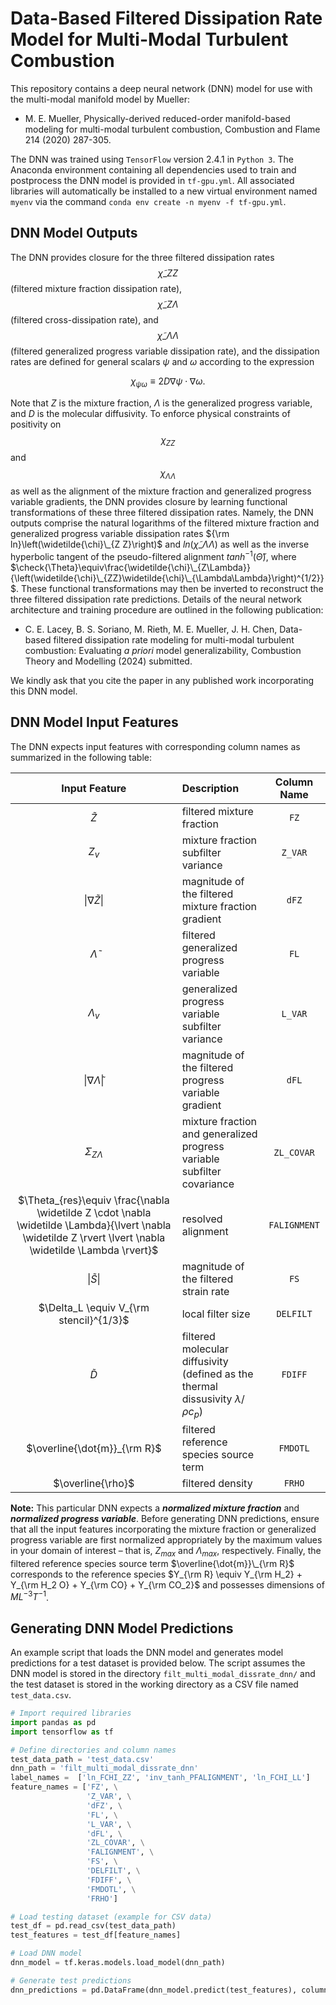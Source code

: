 # Data-Based Filtered Dissipation Rate Model for Multi-Modal Turbulent Combustion

This repository contains a deep neural network (DNN) model for use with the multi-modal manifold model by Mueller:

- M. E. Mueller, Physically-derived reduced-order manifold-based modeling for multi-modal turbulent combustion, Combustion and Flame 214 (2020) 287-305.

The DNN was trained using ```TensorFlow``` version 2.4.1 in ```Python 3```. The Anaconda environment containing all dependencies used to train and postprocess the DNN model is provided in ```tf-gpu.yml```. All associated libraries will automatically be installed to a new virtual environment named ```myenv``` via the command ```conda env create -n myenv -f tf-gpu.yml```.


## DNN Model Outputs

The DNN provides closure for the three filtered dissipation rates $$\widetilde{\chi}\_{Z Z}$$ (filtered mixture fraction dissipation rate), $$\widetilde{\chi}\_{Z \Lambda}$$ (filtered cross-dissipation rate), and $$\widetilde{\chi}\_{\Lambda \Lambda}$$ (filtered generalized progress variable dissipation rate), and the dissipation rates are defined for general scalars $\psi$ and $\omega$ according to the expression

$$ \chi_{\psi \omega} \equiv 2 D \nabla \psi \cdot \nabla \omega.$$

Note that $Z$ is the mixture fraction, $\Lambda$ is the generalized progress variable, and $D$ is the molecular diffusivity. To enforce physical constraints of positivity on $$\chi_{ZZ}$$ and $$\chi_{\Lambda \Lambda}$$ as well as the alignment of the mixture fraction and generalized progress variable gradients, the DNN provides closure by learning functional transformations of these three filtered dissipation rates. Namely, the DNN outputs comprise the natural logarithms of the filtered mixture fraction and generalized progress variable dissipation rates ${\rm ln}\left(\widetilde{\chi}\_{Z Z}\right)$ and $ln\left(\widetilde{\chi}\_{\Lambda \Lambda}\right)$ as well as the inverse hyperbolic tangent of the pseudo-filtered alignment $tanh^{-1}\left(\check{\Theta}\right)$, where $\check{\Theta}\equiv\frac{\widetilde{\chi}\_{Z\Lambda}}{\left(\widetilde{\chi}\_{ZZ}\widetilde{\chi}\_{\Lambda\Lambda}\right)^{1/2}}$. These functional transformations may then be inverted to reconstruct the three filtered dissipation rate predictions. Details of the neural network architecture and training procedure are outlined in the following publication:

- C. E. Lacey, B. S. Soriano, M. Rieth, M. E. Mueller, J. H. Chen, Data-based filtered dissipation rate modeling for multi-modal turbulent combustion: Evaluating _a priori_ model generalizability, Combustion Theory and Modelling (2024) submitted.

We kindly ask that you cite the paper in any published work incorporating this DNN model.


## DNN Model Input Features

The DNN expects input features with corresponding column names as summarized in the following table:

| Input Feature | Description | Column Name   |
| :---:         |    :----   |        :---:   |
|   $\widetilde{Z}$            | filtered mixture fraction                  |    ```FZ```   |
|     $Z_v$          | mixture fraction subfilter variance        |    ```Z_VAR```   |
|       $\lvert \nabla \widetilde Z \rvert$        | magnitude of the filtered mixture fraction gradient                 |    ```dFZ```  |
|   $\widetilde{\Lambda}$            | filtered generalized progress variable                  |    ```FL```   |
|     $\Lambda_v$          | generalized progress variable subfilter variance        |    ```L_VAR```   |
|       $\lvert \nabla \widetilde \Lambda \rvert$        | magnitude of the filtered progress variable gradient                 |    ```dFL```  |
|     $\Sigma_{Z \Lambda}$          | mixture fraction and generalized progress variable subfilter covariance        |    ```ZL_COVAR```   |
|     $\Theta_{res}\equiv \frac{\nabla \widetilde Z \cdot \nabla \widetilde \Lambda}{\lvert \nabla \widetilde Z \rvert \lvert \nabla \widetilde \Lambda \rvert}$          | resolved alignment        |    ```FALIGNMENT```   |
|        $\lvert \widetilde S \rvert$       | magnitude of the filtered strain rate        |    ```FS```      |
|        $\Delta_L \equiv V_{\rm stencil}^{1/3}$       | local filter size                 |    ```DELFILT``` |
|       $\widetilde{D}$        | filtered molecular diffusivity (defined as the thermal dissusivity $\lambda/\rho c_p$)     |    ```FDIFF```   |
|      $\overline{\dot{m}}_{\rm R}$         | filtered reference species source term                  |    ```FMDOTL```|
|       $\overline{\rho}$        | filtered density        |    ```FRHO```   |

**Note:** This particular DNN expects a ***normalized mixture fraction*** and ***normalized progress variable***. Before generating DNN predictions, ensure that all the input features incorporating the mixture fraction or generalized progress variable are first normalized appropriately by the maximum values in your domain of interest – that is, $Z_{max}$ and $\Lambda_{max}$, respectively. Finally, the filtered reference species source term $\overline{\dot{m}}\_{\rm R}$ corresponds to the reference species $Y_{\rm R} \equiv Y_{\rm H_2} + Y_{\rm H_2 O} + Y_{\rm CO} + Y_{\rm CO_2}$ and possesses dimensions of $ML^{-3}T^{-1}$.

## Generating DNN Model Predictions

An example script that loads the DNN model and generates model predictions for a test dataset is provided below. The script assumes the DNN model is stored in the directory ```filt_multi_modal_dissrate_dnn/``` and the test dataset is stored in the working directory as a CSV file named ```test_data.csv```.

```python
# Import required libraries
import pandas as pd
import tensorflow as tf

# Define directories and column names
test_data_path = 'test_data.csv'
dnn_path = 'filt_multi_modal_dissrate_dnn'
label_names =  ['ln_FCHI_ZZ', 'inv_tanh_PFALIGNMENT', 'ln_FCHI_LL']
feature_names = ['FZ', \
                 'Z_VAR', \
                 'dFZ', \
                 'FL', \
                 'L_VAR', \
                 'dFL', \
                 'ZL_COVAR', \
                 'FALIGNMENT', \
                 'FS', \
                 'DELFILT', \
                 'FDIFF', \
                 'FMDOTL', \
                 'FRHO']

# Load testing dataset (example for CSV data)
test_df = pd.read_csv(test_data_path)
test_features = test_df[feature_names]

# Load DNN model
dnn_model = tf.keras.models.load_model(dnn_path)

# Generate test predictions
dnn_predictions = pd.DataFrame(dnn_model.predict(test_features), columns=label_names)

```
